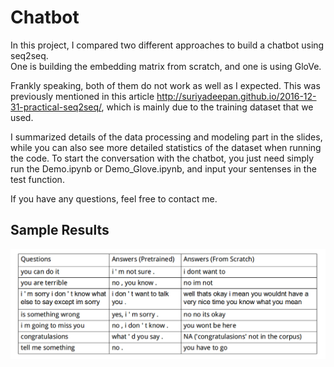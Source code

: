 # Chatbot
In this project, I compared two different approaches to build a chatbot using seq2seq.  
One is building the embedding matrix from scratch, and one is using GloVe.

Frankly speaking, both of them do not work as well as I expected. This was previously mentioned in this article http://suriyadeepan.github.io/2016-12-31-practical-seq2seq/,
which is mainly due to the training dataset that we used.  

I summarized details of the data processing and modeling part in the slides, while you can also see more detailed statistics of the dataset
when running the code. To start the conversation with the chatbot, you just need simply run the Demo.ipynb or Demo_Glove.ipynb, 
and input your sentenses in the test function.

If you have any questions, feel free to contact me.

## Sample Results
![img](/img.png)